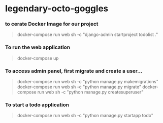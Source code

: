 # legendary-octo-goggles

### to cerate Docker Image for our project
> docker-compose run web sh -c "django-admin startproject todolist ."

### To run the web application
> docker-compose up

### To access admin panel, first migrate and create a user...
> docker-compose run web sh -c "python manage.py makemigrations"
> docker-compose run web sh -c "python manage.py migrate"
> docker-compose run web sh -c "python manage.py createsuperuser"

### To start a todo application
> docker-compose run web sh -c "python manage.py startapp todo"
